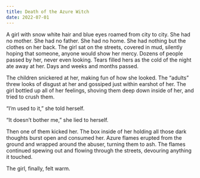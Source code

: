 ```yaml
---
title: Death of the Azure Witch
date: 2022-07-01
---
```


A girl with snow white hair and blue eyes roamed from city to city. She had no mother. She had no father. She had no home. She had nothing but the clothes on her back. The girl sat on the streets, covered in mud, silently hoping that someone, anyone would show her mercy. Dozens of people passed by her, never even looking. Tears filled hers as the cold of the night ate away at her. Days and weeks and months passed.

The children snickered at her, making fun of how she looked. The “adults” threw looks of disgust at her and gossiped just within earshot of her. The girl bottled up all of her feelings, shoving them deep down inside of her, and tried to crush them.

“I’m used to it,” she told herself.

“It doesn’t bother me,” she lied to herself.

Then one of them kicked her. The box inside of her holding all those dark thoughts burst open and consumed her. Azure flames erupted from the ground and wrapped around the abuser, turning them to ash. The flames continued spewing out and flowing through the streets, devouring anything it touched.

The girl, finally, felt warm.
